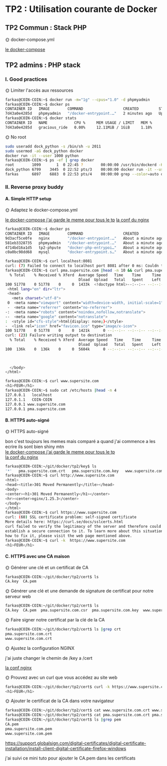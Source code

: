 # TP2 : Utilisation courante de Docker

## TP2 Commun : Stack PHP

🌞 docker-compose.yml

[le docker-compose](./tp2/docker-compose.yml)

## TP2 admins : PHP stack

### I. Good practices

🌞 Limiter l'accès aux ressources

```bash
farkas@COIN-COIN:~$ docker run -m="1g" --cpus="1.0" -d phpmyadmin
farkas@COIN-COIN:~$ docker ps
CONTAINER ID   IMAGE        COMMAND                  CREATED         STATUS         PORTS     NAMES
7d43a0e4285d   phpmyadmin   "/docker-entrypoint.…"   2 minutes ago   Up 2 minutes   80/tcp    gracious_ride
farkas@COIN-COIN:~$ docker stats
CONTAINER ID   NAME            CPU %     MEM USAGE / LIMIT   MEM %     NET I/O       BLOCK I/O     PIDS
7d43a0e4285d   gracious_ride   0.00%     12.11MiB / 1GiB     1.18%     3.26kB / 0B   0B / 8.19kB   6
```

🌞 No root

```bash
sudo useradd dock_python -s /bin/sh -u 2011
sudo usermod -aG dock_python docker
docker run -it --user 1000 python
farkas@COIN-COIN:~$ ps -ef | grep docker
root        1099       1  0 22:45 ?        00:00:00 /usr/bin/dockerd -H fd:// --containerd=/run/containerd/containerd.sock
dock_python 6799    3445  0 22:52 pts/3    00:00:00 docker run -it --user 2011 python
farkas      6897    6883  0 22:53 pts/4    00:00:00 grep --color=auto docker
```

### II. Reverse proxy buddy

#### A. Simple HTTP setup

🌞 Adaptez le docker-compose.yml 

[le docker-compose j'ai garde le meme pour tous le tp](./tp2/docker-compose.yml)
[la conf du nginx](./tp2/nginx/default.conf)

```bash
farkas@COIN-COIN:~$ docker ps
CONTAINER ID   IMAGE        COMMAND                  CREATED              STATUS          PORTS                                                                      NAMES
9d3acf5ce0fe   nginx        "/docker-entrypoint.…"   About a minute ago   Up 58 seconds   0.0.0.0:80->80/tcp, :::80->80/tcp, 0.0.0.0:443->443/tcp, :::443->443/tcp   tp2-nginx-1
581eb3328735   phpmyadmin   "/docker-entrypoint.…"   About a minute ago   Up 59 seconds   80/tcp                                                                     tp2-phpmyadmin-1
4714bd16a1d5   tp2-phpute   "docker-php-entrypoi…"   About a minute ago   Up 59 seconds   80/tcp                                                                     tp2-phpute-1
c0a0bc98dd68   mysql        "docker-entrypoint.s…"   About a minute ago   Up 59 seconds   3306/tcp, 33060/tcp

farkas@COIN-COIN:~$ curl localhost:8081
curl: (7) Failed to connect to localhost port 8081 after 0 ms: Couldn t connect to server
farkas@COIN-COIN:~$ curl pma.supersite.com |head -n 10 && curl pma.supersite.com |tail -n 5
  % Total    % Received % Xferd  Average Speed   Time    Time     Time  Current
                                 Dload  Upload   Total   Spent    Left  Speed
100 51778    0 51778    0     0  1433k  <!doctype html>--:--:-- --:--:--     0
 <html lang="en" dir="ltr">
 <head>
   <meta charset="utf-8">
 0  <meta name="viewport" content="width=device-width, initial-scale=1">
 -  <meta name="referrer" content="no-referrer">
-:  <meta name="robots" content="noindex,nofollow,notranslate">
--  <meta name="google" content="notranslate">
:  <style id="cfs-style">html{display: none;}</style>
-  <link rel="icon" href="favicon.ico" type="image/x-icon">
100 51778    0 51778    0     0  1421k      0 --:--:-- --:--:-- --:--:-- 1404k
curl: (23) Failure writing output to destination
  % Total    % Received % Xferd  Average Speed   Time    Time     Time  Current
                                 Dload  Upload   Total   Spent    Left  Speed
100  136k    0  136k    0     0  5604k      0 --:--:-- --:--:-- --:--:-- 5675k

  
  
  </body>
</html>

farkas@COIN-COIN:~$ curl www.supersite.com
<h1>FEUR</h1>
farkas@COIN-COIN:~$ sudo cat /etc/hosts |head -n 4
127.0.0.1	localhost
127.0.1.1	COIN-COIN
127.0.0.1 www.supersite.com
127.0.0.1 pma.supersite.com
```

#### B. HTTPS auto-signé

🌞 HTTPS auto-signé

bon c'est toujours les memes mais comparé a quand j'ai commence a les ecrire ils sont bien shiny mtn  
[le docker-compose j'ai garde le meme pour tous le tp](./tp2/docker-compose.yml)  
[la conf du nginx](./tp2/nginx/default.conf)

```bash
farkas@COIN-COIN:~/git/docker/tp2/key$ ls
'*'   pma.supersite.com.crt   pma.supersite.com.key   www.supersite.com.crt   www.supersite.com.key
farkas@COIN-COIN:~$ curl http://www.supersite.com
<html>
<head><title>301 Moved Permanently</title></head>
<body>
<center><h1>301 Moved Permanently</h1></center>
<hr><center>nginx/1.25.3</center>
</body>
</html>
farkas@COIN-COIN:~$ curl https://www.supersite.com
curl: (60) SSL certificate problem: self-signed certificate
More details here: https://curl.se/docs/sslcerts.html
curl failed to verify the legitimacy of the server and therefore could not
establish a secure connection to it. To learn more about this situation and
how to fix it, please visit the web page mentioned above.
farkas@COIN-COIN:~$ curl -k  https://www.supersite.com
<h1>FEUR</h1>
```

#### C. HTTPS avec une CA maison

🌞 Générer une clé et un certificat de CA

```bash
farkas@COIN-COIN:~/git/docker/tp2/cert$ ls
CA.key  CA.pem
```

🌞 Générer une clé et une demande de signature de certificat pour notre serveur web

```bash
farkas@COIN-COIN:~/git/docker/tp2/cert$ ls
CA.key  CA.pem  pma.supersite.com.csr  pma.supersite.com.key  www.supersite.com.csr  www.supersite.com.key
```

🌞 Faire signer notre certificat par la clé de la CA

```bash
farkas@COIN-COIN:~/git/docker/tp2/cert$ ls |grep crt
pma.supersite.com.crt
www.supersite.com.crt
```

🌞 Ajustez la configuration NGINX

j'ai juste changer le chemin de /key a /cert

[la conf nginx](./tp2/nginx/default.conf)

🌞 Prouvez avec un curl que vous accédez au site web

```bash
farkas@COIN-COIN:~/git/docker/tp2/cert$ curl -k https://www.supersite.com
<h1>FEUR</h1>
```

🌞 Ajouter le certificat de la CA dans votre navigateur

```bash
farkas@COIN-COIN:~/git/docker/tp2/cert$ cat www.supersite.com.crt www.supersite.com.key > www.supersite.com.pem
farkas@COIN-COIN:~/git/docker/tp2/cert$ cat pma.supersite.com.crt pma.supersite.com.key > pma.supersite.com.pem
farkas@COIN-COIN:~/git/docker/tp2/cert$ ls |grep pem
CA.pem
pma.supersite.com.pem
www.supersite.com.pem
```

https://support.globalsign.com/digital-certificates/digital-certificate-installation/install-client-digital-certificate-firefox-windows

j'ai suivi ce mini tuto pour ajouter le CA.pem dans les certificats